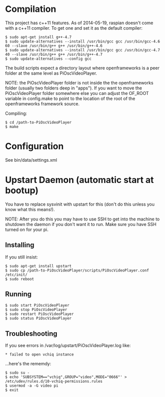 # Compilation

This project has c++11 features. As of 2014-05-19, raspian doesn't come with a c++11 compiler. To get one and set it as the default compiler:

    $ sudo apt-get install g++-4.7
    $ sudo update-alternatives --install /usr/bin/gcc gcc /usr/bin/gcc-4.6 60 --slave /usr/bin/g++ g++ /usr/bin/g++-4.6
    $ sudo update-alternatives --install /usr/bin/gcc gcc /usr/bin/gcc-4.7 40 --slave /usr/bin/g++ g++ /usr/bin/g++-4.7
    $ sudo update-alternatives --config gcc

The build scripts expect a directory layout where openframeworks is a peer folder at the same level as PiOscVideoPlayer.

NOTE: the PiOscVideoPlayer folder is not inside the the openframeworks
folder (usually two folders deep in "apps"). If you want to move the
PiOscVideoPlayer folder somewhere else you can adjust the OF_ROOT
variable in config.make to point to the location of the root of the
openframeworks framework source.

Compiling:

    $ cd /path-to-PiOscVideoPlayer
    $ make

# Configuration

See bin/data/settings.xml


# Upstart Daemon (automatic start at bootup)

You have to replace sysvinit with upstart for this (don't do this
unless you know what this means!).

NOTE: After you do this you may have to use SSH to get into the
machine to shutdown the daemon if you don't want it to run. Make sure
you have SSH turned on for your pi.

## Installing

If you still insist:

    $ sudo apt-get install upstart
    $ sudo cp /path-to-PiOscVideoPlayer/scripts/PiOscVideoPlayer.conf /etc/init/
    $ sudo reboot

## Running

    $ sudo start PiOscVideoPlayer
    $ sudo stop PiOscVideoPlayer
    $ sudo restart PiOscVideoPlayer
    $ sudo status PiOscVideoPlayer

## Troubleshooting

If you see errors in /var/log/upstart/PiOscVideoPlayer.log like:

```
* failed to open vchiq instance
```

...here's the rememdy:

    $ sudo su -
    $ echo 'SUBSYSTEM=="vchiq",GROUP="video",MODE="0666"' > /etc/udev/rules.d/10-vchiq-permissions.rules
    $ usermod -a -G video pi
    $ exit
